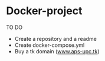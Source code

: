 # Docker-project
TO DO
  - Create a repository and a readme
  - Create docker-compose.yml
  - Buy a tk domain (www.aps-upc.tk)
